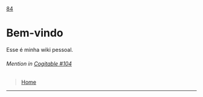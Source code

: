 [84](https://github.com/guilhermeprokisch/ideias/issues/84) 
###### 

# Bem-vindo 

Esse é minha wiki pessoal.


 ######  Mention in [Cogitable #104](Cogitable-#104)  
 > [Home](Home)

-------------------------------------------------------------------------------

